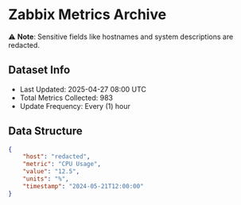 # Zabbix Metrics Archive

⚠️ **Note**: Sensitive fields like hostnames and system descriptions are redacted.

## Dataset Info
- Last Updated: 2025-04-27 08:00 UTC
- Total Metrics Collected: 983
- Update Frequency: Every (1) hour

## Data Structure
```json
{
    "host": "redacted",
    "metric": "CPU Usage",
    "value": "12.5",
    "units": "%",
    "timestamp": "2024-05-21T12:00:00"
}
```
